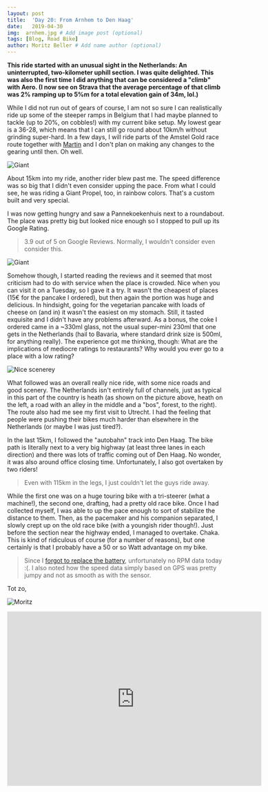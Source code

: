 ```yaml
---
layout: post
title:  'Day 20: From Arnhem to Den Haag'
date:   2019-04-30
img:  arnhem.jpg # Add image post (optional)
tags: [Blog, Road Bike]
author: Moritz Beller # Add name author (optional)
---
```



**This ride started with an unusual sight in the Netherlands: An
  uninterrupted, two-kilometer uphill section. I was quite
  delighted. This was also the first time I did anything that can be
  considered a "climb" with Aero. (I now see on Strava that the
  average percentage of that climb was 2% ramping up to 5%m for a
  total elevation gain of 34m, lol.)**

While I did not run out of gears of course, I am not so sure I can
realistically ride up some of the steeper ramps in Belgium that I had
maybe planned to tackle (up to 20%, on cobbles!) with my current bike
setup. My lowest gear is a 36-28, which means that I can still go
round about 10km/h without grinding super-hard. In a few days, I will
ride parts of the Amstel Gold race route together with
[Martin](https://twitter.com/MJWaltl) and I don't plan on making any
changes to the gearing until then. Oh well.

![Giant]({{site.baseurl}}/assets/img/giant.jpg)

About 15km into my ride, another rider blew past me. The speed
difference was so big that I didn't even consider upping the
pace. From what I could see, he was riding a Giant Propel, too, in
rainbow colors. That's a custom built and very special.

I was now getting hungry and saw a Pannekoekenhuis next to a
roundabout. The place was pretty big but looked nice enough so I
stopped to pull up its Google Rating.

> 3.9 out of 5 on Google Reviews. Normally, I wouldn't consider even
  consider this.

![Giant]({{site.baseurl}}/assets/img/pancake.jpg)

Somehow though, I started reading the reviews and it seemed that most
criticism had to do with service when the place is crowded. Nice when
you can visit it on a Tuesday, so I gave it a try. It wasn't the
cheapest of places (15€ for the pancake I ordered), but then again the
portion was huge and delicious. In hindsight, going for the vegetarian
pancake with loads of cheese on (and in) it wasn't the easiest on my
stomach. Still, it tasted exquisite and I didn't have any problems
afterward. As a bonus, the coke I ordered came in a ~330ml glass, not
the usual super-mini 230ml that one gets in the Netherlands (hail to
Bavaria, where standard drink size is 500ml, for anything really). The
experience got me thinking, though: What are the implications of
mediocre ratings to restaurants? Why would you ever go to a place with
a low rating?

![Nice scenerey]({{site.baseurl}}/assets/img/heath.jpg)

What followed was an overall really nice ride, with some nice roads
and good scenery. The Netherlands isn't entirely full of channels,
just as typical in this part of the country is heath (as shown on the
picture above, heath on the left, a road with an alley in the middle
and a "bos", forest, to the right). The route also had me see my first
visit to Utrecht. I had the feeling that people were pushing their
bikes much harder than elsewhere in the Netherlands (or maybe I was
just tired?).

In the last 15km, I followed the "autobahn" track into Den Haag. The
bike path is literally next to a very big highway (at least three lanes
in each direction) and there was lots of traffic coming out of Den
Haag. No wonder, it was also around office closing
time. Unfortunately, I also got overtaken by two riders!

> Even with 115km in the legs, I just couldn't let the guys ride away.

While the first one was on a huge touring bike with a tri-steerer
(what a machine!), the second one, drafting, had a pretty old race
bike. Once I had collected myself, I was able to up the pace enough to
sort of stabilize the distance to them. Then, as the pacemaker and his
companion separated, I slowly crept up on the old race bike (with a
youngish rider though!). Just before the section near the highway
ended, I managed to overtake. Chaka. This is kind of ridiculous of
course (for a number of reasons), but one certainly is that I probably
have a 50 or so Watt advantage on my bike.

> Since I [forgot to replace the battery](/intervals2/), unfortunately
  no RPM data today :(. I also noted how the speed data simply based
  on GPS was pretty jumpy and not as smooth as with the sensor.


Tot zo,

![Moritz]({{site.baseurl}}/assets/img/moritz.png)


<iframe height='405' width='590' frameborder='0'
allowtransparency='true' scrolling='no'
src='https://www.strava.com/activities/2330765758/embed/60e5b8bcbf17cb17171efcad7b61f35feae5b485'></iframe>